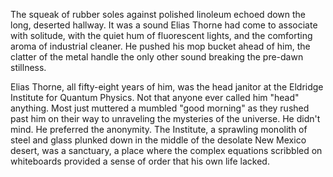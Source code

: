 The squeak of rubber soles against polished linoleum echoed down the long, deserted hallway. It was a sound Elias Thorne had come to associate with solitude, with the quiet hum of fluorescent lights, and the comforting aroma of industrial cleaner. He pushed his mop bucket ahead of him, the clatter of the metal handle the only other sound breaking the pre-dawn stillness.

Elias Thorne, all fifty-eight years of him, was the head janitor at the Eldridge Institute for Quantum Physics. Not that anyone ever called him "head" anything. Most just muttered a mumbled "good morning" as they rushed past him on their way to unraveling the mysteries of the universe. He didn't mind. He preferred the anonymity. The Institute, a sprawling monolith of steel and glass plunked down in the middle of the desolate New Mexico desert, was a sanctuary, a place where the complex equations scribbled on whiteboards provided a sense of order that his own life lacked.
